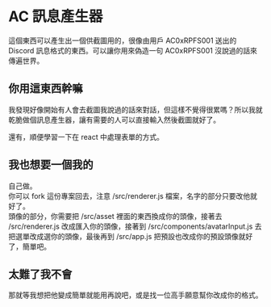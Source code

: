 # AC 訊息產生器
這個東西可以產生出一個供截圖用的，很像由用戶 AC0xRPFS001 送出的 Discord 訊息格式的東西。可以讓你用來偽造一句 AC0xRPFS001 沒說過的話來傳遍世界。

## 你用這東西幹嘛
我發現好像開始有人會去截圖我說過的話來對話，但這樣不覺得很累嗎？所以我就乾脆做個訊息產生器，讓有需要的人可以直接輸入然後截圖就好了。

還有，順便學習一下在 react 中處理表單的方式。

## 我也想要一個我的
自己做。   
你可以 fork 這份專案回去，注意 /src/renderer.js 檔案，名字的部分只要改他就好了。   
頭像的部分，你需要把 /src/asset 裡面的東西換成你的頭像，接著去 /src/renderer.js 改成匯入你的頭像，接著到 /src/components/avatarInput.js 去把選單改成選你的頭像，最後再到 /src/app.js 把預設也改成你的預設頭像就好了，簡單吧。

## 太難了我不會
那就等我想把他變成簡單就能用再說吧，或是找一位高手願意幫你改成你的格式。
